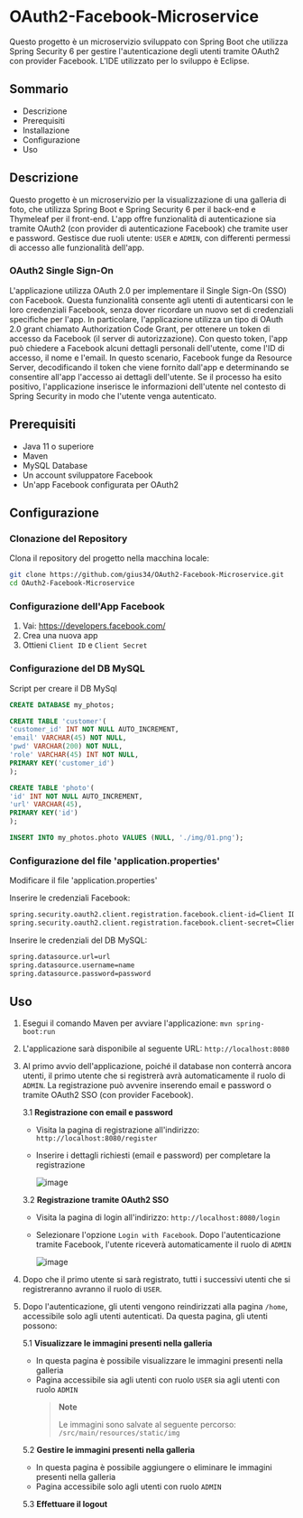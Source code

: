 # OAuth2-Facebook-Microservice
Questo progetto è un microservizio sviluppato con Spring Boot che utilizza Spring Security 6 per gestire l'autenticazione degli utenti tramite OAuth2 con provider Facebook. L'IDE utilizzato per lo sviluppo è Eclipse.

## Sommario
- Descrizione
- Prerequisiti
- Installazione
- Configurazione
- Uso

## Descrizione
Questo progetto è un microservizio per la visualizzazione di una galleria di foto, che utilizza Spring Boot e Spring Security 6 per il back-end e Thymeleaf per il front-end. L'app offre funzionalità di autenticazione sia tramite OAuth2 (con provider di autenticazione Facebook) che tramite user e password. Gestisce due ruoli utente: `USER` e `ADMIN`, con differenti permessi di accesso alle funzionalità dell'app.

### OAuth2 Single Sign-On
L'applicazione utilizza OAuth 2.0 per implementare il Single Sign-On (SSO) con Facebook. Questa funzionalità consente agli utenti di autenticarsi con le loro credenziali Facebook, senza dover ricordare un nuovo set di credenziali specifiche per l'app. In particolare, l'applicazione utilizza un tipo di OAuth 2.0 grant chiamato Authorization Code Grant, per ottenere un token di accesso da Facebook (il server di autorizzazione). Con questo token, l'app può chiedere a Facebook alcuni dettagli personali dell'utente, come l'ID di accesso, il nome e l'email. In questo scenario, Facebook funge da Resource Server, decodificando il token che viene fornito dall'app e determinando se consentire all'app l'accesso ai dettagli dell'utente. Se il processo ha esito positivo, l'applicazione inserisce le informazioni dell'utente nel contesto di Spring Security in modo che l'utente venga autenticato.

## Prerequisiti
- Java 11 o superiore
- Maven
- MySQL Database
- Un account sviluppatore Facebook
- Un'app Facebook configurata per OAuth2

## Configurazione
### Clonazione del Repository

Clona il repository del progetto nella macchina locale:
```bash
git clone https://github.com/gius34/OAuth2-Facebook-Microservice.git
cd OAuth2-Facebook-Microservice
```

### Configurazione dell'App Facebook
1. Vai: https://developers.facebook.com/
2. Crea una nuova app
3. Ottieni `Client ID` e `Client Secret`

### Configurazione del DB MySQL
Script per creare il DB MySql
```sql
CREATE DATABASE my_photos;

CREATE TABLE 'customer'(
'customer_id' INT NOT NULL AUTO_INCREMENT,
'email' VARCHAR(45) NOT NULL,
'pwd' VARCHAR(200) NOT NULL,
'role' VARCHAR(45) INT NOT NULL,
PRIMARY KEY('customer_id')
);

CREATE TABLE 'photo'(
'id' INT NOT NULL AUTO_INCREMENT,
'url' VARCHAR(45),
PRIMARY KEY('id')
);

INSERT INTO my_photos.photo VALUES (NULL, './img/01.png');
```

### Configurazione del file 'application.properties'
Modificare il file 'application.properties'

Inserire le credenziali Facebook:
```bash
spring.security.oauth2.client.registration.facebook.client-id=Client ID
spring.security.oauth2.client.registration.facebook.client-secret=Client Secret
```

Inserire le credenziali del DB MySQL:
```bash
spring.datasource.url=url
spring.datasource.username=name
spring.datasource.password=password
```

## Uso
1. Esegui il comando Maven per avviare l'applicazione: `mvn spring-boot:run`
2. L'applicazione sarà disponibile al seguente URL: `http://localhost:8080`
3. Al primo avvio dell'applicazione, poiché il database non conterrà ancora utenti, il primo utente che si registrerà avrà automaticamente il ruolo di `ADMIN`. La registrazione può avvenire inserendo email e password o tramite OAuth2 SSO (con provider Facebook).

   3.1 **Registrazione con email e password**
   
   - Visita la pagina di registrazione all'indirizzo: `http://localhost:8080/register`
   - Inserire i dettagli richiesti (email e password) per completare la registrazione
     
     ![image](https://github.com/gius34/OAuth2-Facebook-Microservice/assets/34596825/bc517e1b-d7a3-44d2-9af1-001ab654c2f4)


   3.2 **Registrazione tramite OAuth2 SSO**
   
   - Visita la pagina di login all'indirizzo: `http://localhost:8080/login`
   - Selezionare l'opzione `Login with Facebook`. Dopo l'autenticazione tramite Facebook, l'utente riceverà automaticamente il ruolo di `ADMIN`

     ![image](https://github.com/gius34/OAuth2-Facebook-Microservice/assets/34596825/ddb7456a-3c8f-4de4-aa00-bd0b638d5f5a)

4. Dopo che il primo utente si sarà registrato, tutti i successivi utenti che si registreranno avranno il ruolo di `USER`.

5. Dopo l'autenticazione, gli utenti vengono reindirizzati alla pagina `/home`, accessibile solo agli utenti autenticati. Da questa pagina, gli utenti possono:

   5.1 **Visualizzare le immagini presenti nella galleria**
   
   - In questa pagina è possibile visualizzare le immagini presenti nella galleria
   - Pagina accessibile sia agli utenti con ruolo `USER` sia agli utenti con ruolo `ADMIN`
     >**Note**
     >
     >Le immagini sono salvate al seguente percorso: `/src/main/resources/static/img`

   5.2 **Gestire le immagini presenti nella galleria**
   
   - In questa pagina è possibile aggiungere o eliminare le immagini presenti nella galleria
   - Pagina accessibile solo agli utenti con ruolo `ADMIN`

   5.3 **Effettuare il logout**

